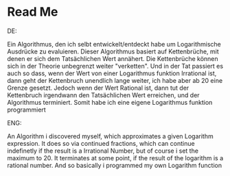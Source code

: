 # Read Me

DE:

Ein Algorithmus, den ich selbt entwickelt/entdeckt habe um Logarithmische Ausdrücke zu evaluieren.
Dieser Algorithmus basiert auf Kettenbrüche, mit denen er sich dem Tatsächlichen Wert annähert.
Die Kettenbrüche können sich in der Theorie unbegrenzt weiter "verketten".
Und in der Tat passiert es auch so dass, wenn der Wert von einer Logarithmus funktion Irrational ist, 
dann geht der Kettenbruch unendlich lange weiter, ich habe aber ab 20 eine Grenze gesetzt.
Jedoch wenn der Wert Rational ist, dann tut der Kettenbruch irgendwann den Tatsächlichen Wert erreichen, 
und der Algorithmus terminiert. 
Somit habe ich eine eigene Logarithmus funktion programmiert


ENG:

An Algorithm i discovered myself, which approximates a given Logarithm expression.
It does so via continued fractions, which can continue indefinetly if the result is a Irrational Number,
but of course i set the maximum to 20.
It terminates at some point, if the result of the logarithm is a rational number. 
And so basically i programmed my own Logarithm function
